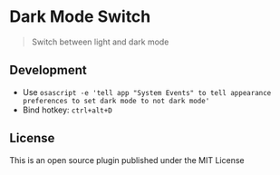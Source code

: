 # Dark Mode Switch

> Switch between light and dark mode

## Development

* Use `osascript -e 'tell app "System Events" to tell appearance preferences to set dark mode to not dark mode'`
* Bind hotkey: `ctrl+alt+D`

## License

This is an open source plugin published under the MIT License